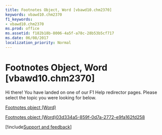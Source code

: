 ```yaml
---
title: Footnotes Object, Word [vbawd10.chm2370]
keywords: vbawd10.chm2370
f1_keywords:
- vbawd10.chm2370
ms.prod: office
ms.assetid: f182b18b-8006-4a5f-a78c-28b53b5cf717
ms.date: 06/08/2017
localization_priority: Normal
---
```



# Footnotes Object, Word [vbawd10.chm2370]

Hi there! You have landed on one of our F1 Help redirector pages. Please select the topic you were looking for below.

[Footnotes object (Word)](http://msdn.microsoft.com/library/d46a0972-2784-4814-d547-30122a35cdc1%28Office.15%29.aspx)

[Footnotes object (Word)03d334a5-859f-0d7a-2772-e9fa162fd258](http://msdn.microsoft.com/library/03d334a5-859f-0d7a-2772-e9fa162fd258%28Office.15%29.aspx)

[!include[Support and feedback](~/includes/feedback-boilerplate.md)]